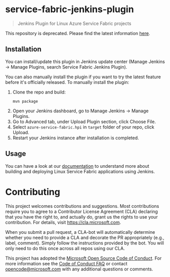 # service-fabric-jenkins-plugin
> Jenkins Plugin for Linux Azure Service Fabric projects

This repository is deprecated. Please find the latest information [here](https://github.com/jenkinsci/service-fabric-plugin).

## Installation
You can install/update this plugin in Jenkins update center (Manage Jenkins -> Manage Plugins, search Service Fabric Jenkins Plugin).

You can also manually install the plugin if you want to try the latest feature before it's officially released.
To manually install the plugin:

1. Clone the repo and build:
   ```
   mvn package
   ```
2. Open your Jenkins dashboard, go to Manage Jenkins -> Manage Plugins.
3. Go to Advanced tab, under Upload Plugin section, click Choose File.
4. Select `azure-service-fabric.hpi` in `target` folder of your repo, click Upload.
5. Restart your Jenkins instance after installation is completed.

## Usage
You can have a look at our [documentation](https://docs.microsoft.com/en-us/azure/service-fabric/service-fabric-cicd-your-linux-applications-with-jenkins) to understand more about building and deploying Linux Service Fabric applications using Jenkins.

# Contributing

This project welcomes contributions and suggestions.  Most contributions require you to agree to a
Contributor License Agreement (CLA) declaring that you have the right to, and actually do, grant us
the rights to use your contribution. For details, visit https://cla.microsoft.com.

When you submit a pull request, a CLA-bot will automatically determine whether you need to provide
a CLA and decorate the PR appropriately (e.g., label, comment). Simply follow the instructions
provided by the bot. You will only need to do this once across all repos using our CLA.

This project has adopted the [Microsoft Open Source Code of Conduct](https://opensource.microsoft.com/codeofconduct/).
For more information see the [Code of Conduct FAQ](https://opensource.microsoft.com/codeofconduct/faq/) or
contact [opencode@microsoft.com](mailto:opencode@microsoft.com) with any additional questions or comments.
